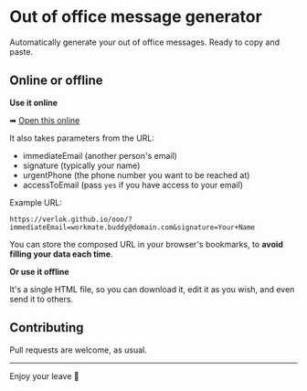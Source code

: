 # Out of office message generator

Automatically generate your out of office messages. Ready to copy and paste.

## Online or offline

**Use it online**

➡ [Open this online](https://verlok.github.io/ooo)

It also takes parameters from the URL:

- immediateEmail (another person's email)
- signature (typically your name)
- urgentPhone (the phone number you want to be reached at)
- accessToEmail (pass `yes` if you have access to your email)

Example URL:

```
https://verlok.github.io/ooo/?immediateEmail=workmate.buddy@domain.com&signature=Your+Name
```

You can store the composed URL in your browser's bookmarks, to **avoid filling your data each time**.

**Or use it offline**

It's a single HTML file, so you can download it, edit it as you wish, and even send it to others.


## Contributing

Pull requests are welcome, as usual.

---

Enjoy your leave 👋
